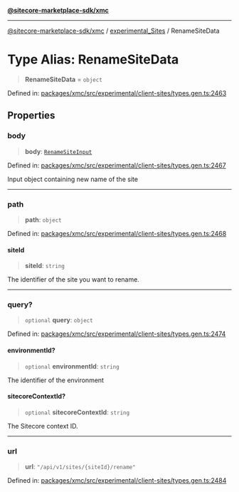 [**@sitecore-marketplace-sdk/xmc**](../../../../README.md)

***

[@sitecore-marketplace-sdk/xmc](../../../../README.md) / [experimental\_Sites](../README.md) / RenameSiteData

# Type Alias: RenameSiteData

> **RenameSiteData** = `object`

Defined in: [packages/xmc/src/experimental/client-sites/types.gen.ts:2463](https://github.com/Sitecore/marketplace-sdk/blob/main/packages/xmc/src/experimental/client-sites/types.gen.ts#L2463)

## Properties

### body

> **body**: [`RenameSiteInput`](RenameSiteInput.md)

Defined in: [packages/xmc/src/experimental/client-sites/types.gen.ts:2467](https://github.com/Sitecore/marketplace-sdk/blob/main/packages/xmc/src/experimental/client-sites/types.gen.ts#L2467)

Input object containing new name of the site

***

### path

> **path**: `object`

Defined in: [packages/xmc/src/experimental/client-sites/types.gen.ts:2468](https://github.com/Sitecore/marketplace-sdk/blob/main/packages/xmc/src/experimental/client-sites/types.gen.ts#L2468)

#### siteId

> **siteId**: `string`

The identifier of the site you want to rename.

***

### query?

> `optional` **query**: `object`

Defined in: [packages/xmc/src/experimental/client-sites/types.gen.ts:2474](https://github.com/Sitecore/marketplace-sdk/blob/main/packages/xmc/src/experimental/client-sites/types.gen.ts#L2474)

#### environmentId?

> `optional` **environmentId**: `string`

The identifier of the environment

#### sitecoreContextId?

> `optional` **sitecoreContextId**: `string`

The Sitecore context ID.

***

### url

> **url**: `"/api/v1/sites/{siteId}/rename"`

Defined in: [packages/xmc/src/experimental/client-sites/types.gen.ts:2484](https://github.com/Sitecore/marketplace-sdk/blob/main/packages/xmc/src/experimental/client-sites/types.gen.ts#L2484)
